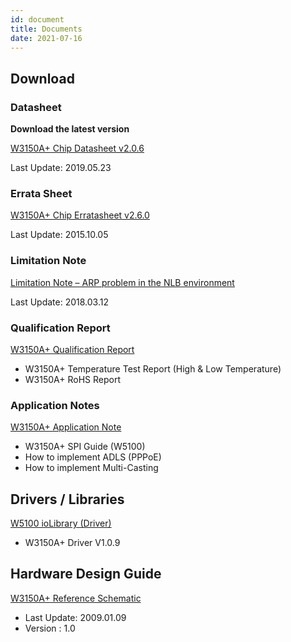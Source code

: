 ```yaml
---
id: document
title: Documents
date: 2021-07-16
---
```


## Download 

### Datasheet

**Download the latest version**

<a href="https://d3cmhcsnvv7jc.cloudfront.net/docs/img/products/w3150/W3150A+_DS_V206E.pdf" target="_blank">W3150A+ Chip Datasheet v2.0.6</a>

Last Update: 2019.05.23

### Errata Sheet

<a href="https://d3cmhcsnvv7jc.cloudfront.net/docs/img/products/w3150/3150Aplus_5100_ES_V260E.pdf" target="_blank">W3150A+ Chip Erratasheet v2.6.0</a>

Last Update: 2015.10.05

### Limitation Note

<a href="https://d3cmhcsnvv7jc.cloudfront.net/docs/img/products/w7500/w7500_arp_problem_in_the_nlb.pdf" target="_blank">Limitation Note – ARP problem in the NLB environment</a>

Last Update: 2018.03.12

### Qualification Report

<a href="https://d3cmhcsnvv7jc.cloudfront.net/docs/img/products/w3150/W3150A_plus_qual_report.zip" target="_blank">W3150A+ Qualification Report</a>

- W3150A+ Temperature Test Report (High & Low Temperature)
- W3150A+ RoHS Report

### Application Notes

<a href="https://d3cmhcsnvv7jc.cloudfront.net/docs/img/products/w3150/W3150A_plus_App_note.zip" target="_blank">W3150A+ Application Note</a>

- W3150A+ SPI Guide (W5100)
- How to implement ADLS (PPPoE)
- How to implement Multi-Casting

## Drivers / Libraries

[W5100 ioLibrary (Driver)](https://github.com/Wiznet/ioLibrary_Driver)

- W3150A+ Driver V1.0.9

## Hardware Design Guide

<a href="https://d3cmhcsnvv7jc.cloudfront.net/docs/img/products/w3150/W3150A_plus_Ref_Schematic.pdf" target="_blank">W3150A+ Reference Schematic</a>

- Last Update: 2009.01.09
- Version : 1.0